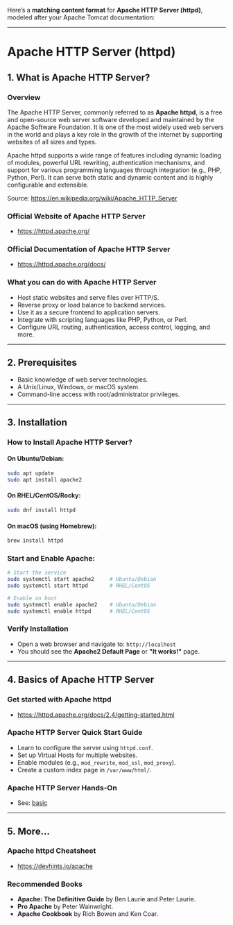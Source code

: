 Here’s a **matching content format** for **Apache HTTP Server (httpd)**, modeled after your Apache Tomcat documentation:

---

# Apache HTTP Server (httpd)

## 1. What is Apache HTTP Server?

### Overview

The Apache HTTP Server, commonly referred to as **Apache httpd**, is a free and open-source web server software developed and maintained by the Apache Software Foundation. It is one of the most widely used web servers in the world and plays a key role in the growth of the internet by supporting websites of all sizes and types.

Apache httpd supports a wide range of features including dynamic loading of modules, powerful URL rewriting, authentication mechanisms, and support for various programming languages through integration (e.g., PHP, Python, Perl). It can serve both static and dynamic content and is highly configurable and extensible.

Source: https://en.wikipedia.org/wiki/Apache_HTTP_Server

### Official Website of Apache HTTP Server

- https://httpd.apache.org/

### Official Documentation of Apache HTTP Server

- https://httpd.apache.org/docs/

### What you can do with Apache HTTP Server

- Host static websites and serve files over HTTP/S.
- Reverse proxy or load balance to backend services.
- Use it as a secure frontend to application servers.
- Integrate with scripting languages like PHP, Python, or Perl.
- Configure URL routing, authentication, access control, logging, and more.

---

## 2. Prerequisites

- Basic knowledge of web server technologies.
- A Unix/Linux, Windows, or macOS system.
- Command-line access with root/administrator privileges.

---

## 3. Installation

### How to Install Apache HTTP Server?

#### On Ubuntu/Debian:

```bash
sudo apt update
sudo apt install apache2
```

#### On RHEL/CentOS/Rocky:

```bash
sudo dnf install httpd
```

#### On macOS (using Homebrew):

```bash
brew install httpd
```

### Start and Enable Apache:

```bash
# Start the service
sudo systemctl start apache2     # Ubuntu/Debian
sudo systemctl start httpd       # RHEL/CentOS

# Enable on boot
sudo systemctl enable apache2    # Ubuntu/Debian
sudo systemctl enable httpd      # RHEL/CentOS
```

### Verify Installation

- Open a web browser and navigate to: `http://localhost`
- You should see the **Apache2 Default Page** or **"It works!"** page.

---

## 4. Basics of Apache HTTP Server

### Get started with Apache httpd

- https://httpd.apache.org/docs/2.4/getting-started.html

### Apache HTTP Server Quick Start Guide

- Learn to configure the server using `httpd.conf`.
- Set up Virtual Hosts for multiple websites.
- Enable modules (e.g., `mod_rewrite`, `mod_ssl`, `mod_proxy`).
- Create a custom index page in `/var/www/html/`.

### Apache HTTP Server Hands-On

- See: [basic](./basic/)

---

## 5. More...

### Apache httpd Cheatsheet

- https://devhints.io/apache

### Recommended Books

- **Apache: The Definitive Guide** by Ben Laurie and Peter Laurie.
- **Pro Apache** by Peter Wainwright.
- **Apache Cookbook** by Rich Bowen and Ken Coar.
